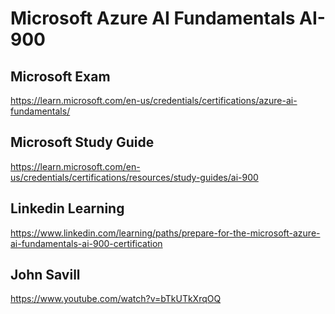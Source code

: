 # Microsoft Azure AI Fundamentals AI-900

## Microsoft Exam
https://learn.microsoft.com/en-us/credentials/certifications/azure-ai-fundamentals/

## Microsoft Study Guide
https://learn.microsoft.com/en-us/credentials/certifications/resources/study-guides/ai-900

## Linkedin Learning
https://www.linkedin.com/learning/paths/prepare-for-the-microsoft-azure-ai-fundamentals-ai-900-certification

## John Savill
https://www.youtube.com/watch?v=bTkUTkXrqOQ
